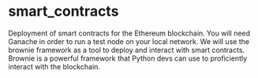 # smart_contracts
Deployment of smart contracts for the Ethereum blockchain. You will need Ganache in order to run a test node on your local network.
We will use the brownie framework as a tool to deploy and interact with smart contracts. Brownie is a powerful framework that Python devs can use to proficiently interact with the blockchain.

